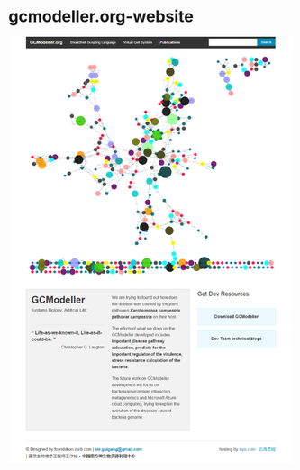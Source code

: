 # gcmodeller.org-website

![](https://raw.githubusercontent.com/SMRUCC/gcmodeller.org-website/master/GCModeller%20Virtual%20Cell%20System.png)
